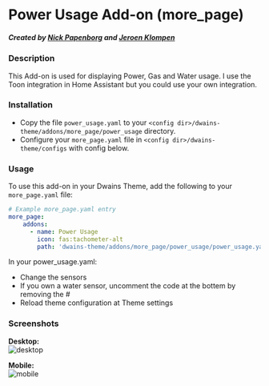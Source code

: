 # Power Usage Add-on (more_page)
##### Created by [Nick Papenborg](https://github.com/papy329700) and [Jeroen Klompen](https://github.com/klumpke)

### Description
This Add-on is used for displaying Power, Gas and Water usage. I use the Toon integration in Home Assistant but you could use your own integration.


### Installation
- Copy the file `power_usage.yaml`  to your `<config dir>/dwains-theme/addons/more_page/power_usage` directory.
- Configure your `more_page.yaml` file in `<config dir>/dwains-theme/configs` with config below.


### Usage
To use this add-on in your Dwains Theme, add the following to your `more_page.yaml` file:

```yaml
# Example more_page.yaml entry
more_page:
    addons:
      - name: Power Usage
        icon: fas:tachometer-alt
        path: 'dwains-theme/addons/more_page/power_usage/power_usage.yaml'
```

In your power_usage.yaml: 
- Change the sensors
- If you own a water sensor, uncomment the code at the bottem by removing the #
- Reload theme configuration at Theme settings


### Screenshots
**Desktop:**<br>
![desktop](https://github.com/papy329700/dwains_theme_addons/blob/master/more_page/power_usage/.github/screenshots/desktop.png "desktop")

**Mobile:**<br>
![mobile](https://github.com/papy329700/dwains_theme_addons/blob/master/more_page/power_usage/.github/screenshots/mobile.png "mobile")
